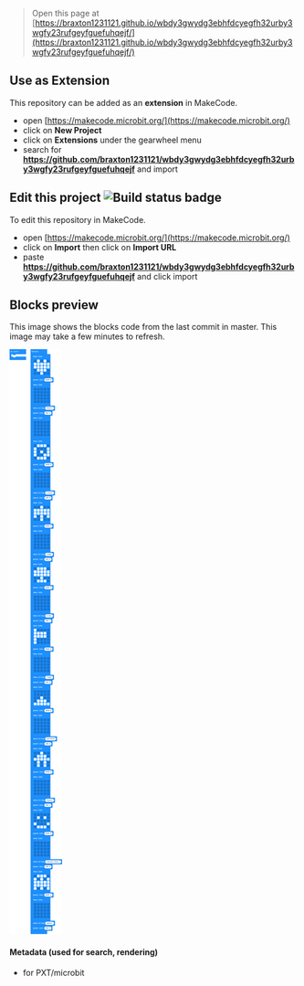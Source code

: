 
> Open this page at [https://braxton1231121.github.io/wbdy3gwydg3ebhfdcyegfh32urby3wgfy23rufgeyfguefuhqejf/](https://braxton1231121.github.io/wbdy3gwydg3ebhfdcyegfh32urby3wgfy23rufgeyfguefuhqejf/)

## Use as Extension

This repository can be added as an **extension** in MakeCode.

* open [https://makecode.microbit.org/](https://makecode.microbit.org/)
* click on **New Project**
* click on **Extensions** under the gearwheel menu
* search for **https://github.com/braxton1231121/wbdy3gwydg3ebhfdcyegfh32urby3wgfy23rufgeyfguefuhqejf** and import

## Edit this project ![Build status badge](https://github.com/braxton1231121/wbdy3gwydg3ebhfdcyegfh32urby3wgfy23rufgeyfguefuhqejf/workflows/MakeCode/badge.svg)

To edit this repository in MakeCode.

* open [https://makecode.microbit.org/](https://makecode.microbit.org/)
* click on **Import** then click on **Import URL**
* paste **https://github.com/braxton1231121/wbdy3gwydg3ebhfdcyegfh32urby3wgfy23rufgeyfguefuhqejf** and click import

## Blocks preview

This image shows the blocks code from the last commit in master.
This image may take a few minutes to refresh.

![A rendered view of the blocks](https://github.com/braxton1231121/wbdy3gwydg3ebhfdcyegfh32urby3wgfy23rufgeyfguefuhqejf/raw/master/.github/makecode/blocks.png)

#### Metadata (used for search, rendering)

* for PXT/microbit
<script src="https://makecode.com/gh-pages-embed.js"></script><script>makeCodeRender("{{ site.makecode.home_url }}", "{{ site.github.owner_name }}/{{ site.github.repository_name }}");</script>
